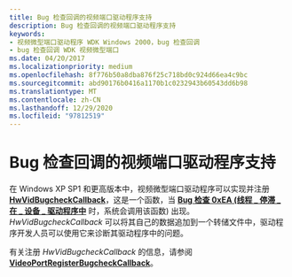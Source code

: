 ```yaml
---
title: Bug 检查回调的视频端口驱动程序支持
description: Bug 检查回调的视频端口驱动程序支持
keywords:
- 视频微型端口驱动程序 WDK Windows 2000，bug 检查回调
- bug 检查回调 WDK 视频微型端口
ms.date: 04/20/2017
ms.localizationpriority: medium
ms.openlocfilehash: 8f776b50a8dba876f25c718bd0c924d66ea4c9bc
ms.sourcegitcommit: abd90176b0416a1170b1c0232943b60543dd6b98
ms.translationtype: MT
ms.contentlocale: zh-CN
ms.lasthandoff: 12/29/2020
ms.locfileid: "97812519"
---
```

# <a name="video-port-driver-support-for-bug-check-callbacks"></a>Bug 检查回调的视频端口驱动程序支持

在 Windows XP SP1 和更高版本中，视频微型端口驱动程序可以实现并注册 [**HwVidBugcheckCallback**](/windows-hardware/drivers/ddi/video/nc-video-pvideo_bugcheck_callback)，这是一个函数，当 [**Bug 检查 0xEA (线程 \_ 停滞 \_ 在 \_ 设备 \_ 驱动程序中**](../debugger/bug-check-0xea--thread-stuck-in-device-driver.md) 时，系统会调用该函数) 出现。 *HwVidBugcheckCallback* 可以将其自己的数据追加到一个转储文件中，驱动程序开发人员可以使用它来诊断其驱动程序中的问题。

有关注册 *HwVidBugcheckCallback* 的信息，请参阅 [**VideoPortRegisterBugcheckCallback**](/windows-hardware/drivers/ddi/video/nf-video-videoportregisterbugcheckcallback)。
